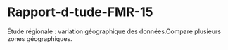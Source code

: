 # Rapport-d-tude-FMR-15
Étude régionale : variation géographique des données.Compare plusieurs zones géographiques.
